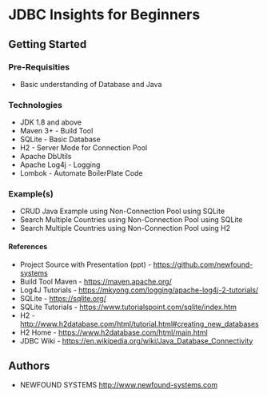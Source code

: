 # JDBC Insights for Beginners

## Getting Started

### Pre-Requisities
* Basic understanding of Database and Java

### Technologies
* JDK 1.8 and above
* Maven 3+ - Build Tool
* SQLite - Basic Database
* H2 - Server Mode for Connection Pool
* Apache DbUtils
* Apache Log4j - Logging
* Lombok - Automate BoilerPlate Code

### Example(s)
* CRUD Java Example using Non-Connection Pool using SQLite
* Search Multiple Countries using Non-Connection Pool using SQLite
* Search Multiple Countries using Non-Connection Pool using H2

#### References
* Project Source with Presentation (ppt) - https://github.com/newfound-systems
* Build Tool Maven - https://maven.apache.org/
* Log4J Tutorials - https://mkyong.com/logging/apache-log4j-2-tutorials/
* SQLite - https://sqlite.org/
* SQLite Tutorials - https://www.tutorialspoint.com/sqlite/index.htm
* H2 - http://www.h2database.com/html/tutorial.html#creating_new_databases
* H2 Home - https://www.h2database.com/html/main.html
* JDBC Wiki - https://en.wikipedia.org/wiki/Java_Database_Connectivity

## Authors
* NEWFOUND SYSTEMS http://www.newfound-systems.com